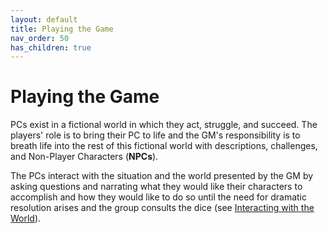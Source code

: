 ```yaml
---
layout: default
title: Playing the Game
nav_order: 50
has_children: true
---
```


# Playing the Game

PCs exist in a fictional world in which they act, struggle, and succeed. The players' role is to bring their PC to life and the GM's responsibility is to breath life into the rest of this fictional world with descriptions, challenges, and Non-Player Characters (**NPCs**).

The PCs interact with the situation and the world presented by the GM by asking questions and narrating what they would like their characters to accomplish and how they would like to do so until the need for dramatic resolution arises and the group consults the dice (see [Interacting with the World](interacting-with-the-world)).
